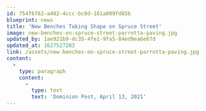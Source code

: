 ```yaml
---
id: 754f6f62-a482-4ccc-bc0d-161a009fd85b
blueprint: news
title: 'New Benches Taking Shape on Spruce Street'
image: new-benches-on-spruce-street-parrotta-paving.jpg
updated_by: 1ae921b9-dc35-4fe1-9fa5-84ed9ea6e67d
updated_at: 1627527283
link: /assets/new-benches-on-spruce-street-parrotta-paving.jpg
content:
  -
    type: paragraph
    content:
      -
        type: text
        text: 'Dominion Post, April 13, 2021'
---
```

